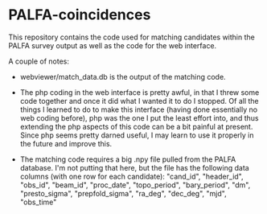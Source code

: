 PALFA-coincidences
==================
This repository contains the code used for matching candidates within the PALFA survey output as well as the code for the web interface.

A couple of notes:

* webviewer/match_data.db is the output of the matching code.

* The php coding in the web interface is pretty awful, in that I threw some code together and once it did what I wanted it to do I stopped. Of all the things I learned to do to make this interface (having done essentially no web coding before), php was the one I put the least effort into, and thus extending the php aspects of this code can be a bit painful at present. Since php seems pretty darned useful, I may learn to use it properly in the future and improve this.

* The matching code requires a big .npy file pulled from the PALFA database. I'm not putting that here, but the file has the following data columns (with one row for each candidate): "cand_id", "header_id", "obs_id", "beam_id", "proc_date", "topo_period", "bary_period", "dm", "presto_sigma", "prepfold_sigma", "ra_deg", "dec_deg", "mjd", "obs_time"
